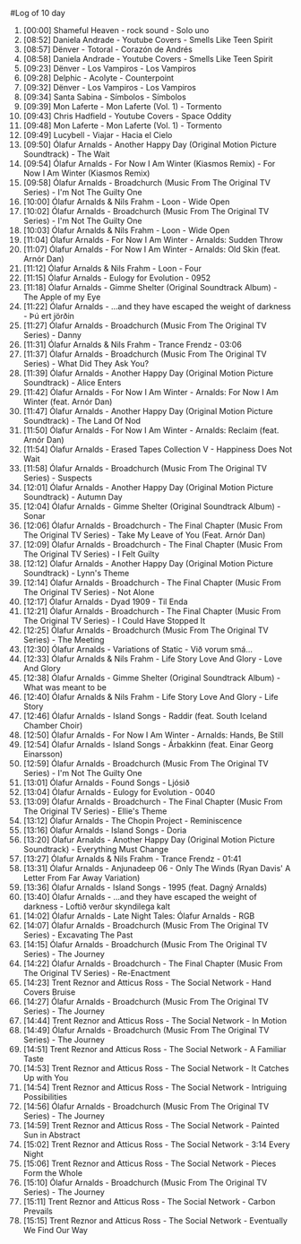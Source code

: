 #Log of 10 day

1. [00:00] Shameful Heaven - rock sound - Solo uno
1. [08:52] Daniela Andrade - Youtube Covers - Smells Like Teen Spirit
1. [08:57] Dënver - Totoral - Corazón de Andrés
1. [08:58] Daniela Andrade - Youtube Covers - Smells Like Teen Spirit
1. [09:23] Dënver - Los Vampiros - Los Vampiros
1. [09:28] Delphic - Acolyte - Counterpoint
1. [09:32] Dënver - Los Vampiros - Los Vampiros
1. [09:34] Santa Sabina - Símbolos - Símbolos
1. [09:39] Mon Laferte - Mon Laferte (Vol. 1) - Tormento
1. [09:43] Chris Hadfield - Youtube Covers - Space Oddity
1. [09:48] Mon Laferte - Mon Laferte (Vol. 1) - Tormento
1. [09:49] Lucybell - Viajar - Hacia el Cielo
1. [09:50] Ólafur Arnalds - Another Happy Day (Original Motion Picture Soundtrack) - The Wait
1. [09:54] Ólafur Arnalds - For Now I Am Winter (Kiasmos Remix) - For Now I Am Winter (Kiasmos Remix)
1. [09:58] Ólafur Arnalds - Broadchurch (Music From The Original TV Series) - I'm Not The Guilty One
1. [10:00] Ólafur Arnalds & Nils Frahm - Loon - Wide Open
1. [10:02] Ólafur Arnalds - Broadchurch (Music From The Original TV Series) - I'm Not The Guilty One
1. [10:03] Ólafur Arnalds & Nils Frahm - Loon - Wide Open
1. [11:04] Ólafur Arnalds - For Now I Am Winter - Arnalds: Sudden Throw
1. [11:07] Ólafur Arnalds - For Now I Am Winter - Arnalds: Old Skin (feat. Arnór Dan)
1. [11:12] Ólafur Arnalds & Nils Frahm - Loon - Four
1. [11:15] Ólafur Arnalds - Eulogy for Evolution - 0952
1. [11:18] Ólafur Arnalds - Gimme Shelter (Original Soundtrack Album) - The Apple of my Eye
1. [11:22] Ólafur Arnalds - ...and they have escaped the weight of darkness - Þú ert jörðin
1. [11:27] Ólafur Arnalds - Broadchurch (Music From The Original TV Series) - Danny
1. [11:31] Ólafur Arnalds & Nils Frahm - Trance Frendz - 03:06
1. [11:37] Ólafur Arnalds - Broadchurch (Music From The Original TV Series) - What Did They Ask You?
1. [11:39] Ólafur Arnalds - Another Happy Day (Original Motion Picture Soundtrack) - Alice Enters
1. [11:42] Ólafur Arnalds - For Now I Am Winter - Arnalds: For Now I Am Winter (feat. Arnór Dan)
1. [11:47] Ólafur Arnalds - Another Happy Day (Original Motion Picture Soundtrack) - The Land Of Nod
1. [11:50] Ólafur Arnalds - For Now I Am Winter - Arnalds: Reclaim (feat. Arnór Dan)
1. [11:54] Ólafur Arnalds - Erased Tapes Collection V - Happiness Does Not Wait
1. [11:58] Ólafur Arnalds - Broadchurch (Music From The Original TV Series) - Suspects
1. [12:01] Ólafur Arnalds - Another Happy Day (Original Motion Picture Soundtrack) - Autumn Day
1. [12:04] Ólafur Arnalds - Gimme Shelter (Original Soundtrack Album) - Sonar
1. [12:06] Ólafur Arnalds - Broadchurch - The Final Chapter (Music From The Original TV Series) - Take My Leave of You (Feat. Arnór Dan)
1. [12:09] Ólafur Arnalds - Broadchurch - The Final Chapter (Music From The Original TV Series) - I Felt Guilty
1. [12:12] Ólafur Arnalds - Another Happy Day (Original Motion Picture Soundtrack) - Lynn's Theme
1. [12:14] Ólafur Arnalds - Broadchurch - The Final Chapter (Music From The Original TV Series) - Not Alone
1. [12:17] Ólafur Arnalds - Dyad 1909 - Til Enda
1. [12:21] Ólafur Arnalds - Broadchurch - The Final Chapter (Music From The Original TV Series) - I Could Have Stopped It
1. [12:25] Ólafur Arnalds - Broadchurch (Music From The Original TV Series) - The Meeting
1. [12:30] Ólafur Arnalds - Variations of Static - Við vorum smá...
1. [12:33] Ólafur Arnalds & Nils Frahm - Life Story Love And Glory - Love And Glory
1. [12:38] Ólafur Arnalds - Gimme Shelter (Original Soundtrack Album) - What was meant to be
1. [12:40] Ólafur Arnalds & Nils Frahm - Life Story Love And Glory - Life Story
1. [12:46] Ólafur Arnalds - Island Songs - Raddir (feat. South Iceland Chamber Choir)
1. [12:50] Ólafur Arnalds - For Now I Am Winter - Arnalds: Hands, Be Still
1. [12:54] Ólafur Arnalds - Island Songs - Árbakkinn (feat. Einar Georg Einarsson)
1. [12:59] Ólafur Arnalds - Broadchurch (Music From The Original TV Series) - I'm Not The Guilty One
1. [13:01] Ólafur Arnalds - Found Songs - Ljósið
1. [13:04] Ólafur Arnalds - Eulogy for Evolution - 0040
1. [13:09] Ólafur Arnalds - Broadchurch - The Final Chapter (Music From The Original TV Series) - Ellie's Theme
1. [13:12] Ólafur Arnalds - The Chopin Project - Reminiscence
1. [13:16] Ólafur Arnalds - Island Songs - Doria
1. [13:20] Ólafur Arnalds - Another Happy Day (Original Motion Picture Soundtrack) - Everything Must Change
1. [13:27] Ólafur Arnalds & Nils Frahm - Trance Frendz - 01:41
1. [13:31] Ólafur Arnalds - Anjunadeep 06 - Only The Winds (Ryan Davis' A Letter From Far Away Variation)
1. [13:36] Ólafur Arnalds - Island Songs - 1995 (feat. Dagný Arnalds)
1. [13:40] Ólafur Arnalds - ...and they have escaped the weight of darkness - Loftið verður skyndilega kalt
1. [14:02] Ólafur Arnalds - Late Night Tales: Ólafur Arnalds - RGB
1. [14:07] Ólafur Arnalds - Broadchurch (Music From The Original TV Series) - Excavating The Past
1. [14:15] Ólafur Arnalds - Broadchurch (Music From The Original TV Series) - The Journey
1. [14:22] Ólafur Arnalds - Broadchurch - The Final Chapter (Music From The Original TV Series) - Re-Enactment
1. [14:23] Trent Reznor and Atticus Ross - The Social Network - Hand Covers Bruise
1. [14:27] Ólafur Arnalds - Broadchurch (Music From The Original TV Series) - The Journey
1. [14:44] Trent Reznor and Atticus Ross - The Social Network - In Motion
1. [14:49] Ólafur Arnalds - Broadchurch (Music From The Original TV Series) - The Journey
1. [14:51] Trent Reznor and Atticus Ross - The Social Network - A Familiar Taste
1. [14:53] Trent Reznor and Atticus Ross - The Social Network - It Catches Up with You
1. [14:54] Trent Reznor and Atticus Ross - The Social Network - Intriguing Possibilities
1. [14:56] Ólafur Arnalds - Broadchurch (Music From The Original TV Series) - The Journey
1. [14:59] Trent Reznor and Atticus Ross - The Social Network - Painted Sun in Abstract
1. [15:02] Trent Reznor and Atticus Ross - The Social Network - 3:14 Every Night
1. [15:06] Trent Reznor and Atticus Ross - The Social Network - Pieces Form the Whole
1. [15:10] Ólafur Arnalds - Broadchurch (Music From The Original TV Series) - The Journey
1. [15:11] Trent Reznor and Atticus Ross - The Social Network - Carbon Prevails
1. [15:15] Trent Reznor and Atticus Ross - The Social Network - Eventually We Find Our Way
